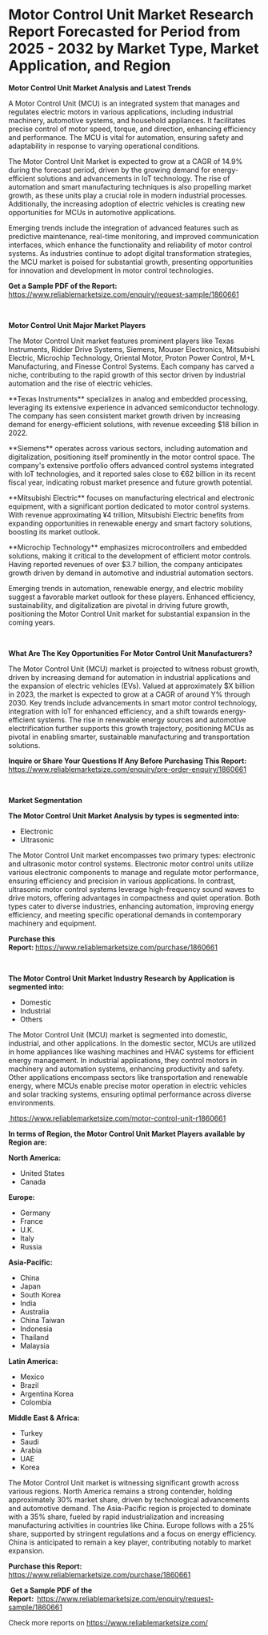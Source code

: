<p><h1>Motor Control Unit Market Research Report Forecasted for Period from 2025 -  2032 by Market Type, Market Application, and Region</h1></p><p><strong>Motor Control Unit Market Analysis and Latest Trends</strong></p>
<p><p>A Motor Control Unit (MCU) is an integrated system that manages and regulates electric motors in various applications, including industrial machinery, automotive systems, and household appliances. It facilitates precise control of motor speed, torque, and direction, enhancing efficiency and performance. The MCU is vital for automation, ensuring safety and adaptability in response to varying operational conditions.</p><p>The Motor Control Unit Market is expected to grow at a CAGR of 14.9% during the forecast period, driven by the growing demand for energy-efficient solutions and advancements in IoT technology. The rise of automation and smart manufacturing techniques is also propelling market growth, as these units play a crucial role in modern industrial processes. Additionally, the increasing adoption of electric vehicles is creating new opportunities for MCUs in automotive applications. </p><p>Emerging trends include the integration of advanced features such as predictive maintenance, real-time monitoring, and improved communication interfaces, which enhance the functionality and reliability of motor control systems. As industries continue to adopt digital transformation strategies, the MCU market is poised for substantial growth, presenting opportunities for innovation and development in motor control technologies.</p></p>
<p><strong>Get a Sample PDF of the Report:&nbsp;</strong> <a href="https://www.reliablemarketsize.com/enquiry/request-sample/1860661?utm_campaign=1895&utm_medium=2&utm_source=Github&utm_content=ia&utm_term=22022025&utm_id=motor-control-unit">https://www.reliablemarketsize.com/enquiry/request-sample/1860661</a></p>
<p>&nbsp;</p>
<p><strong>Motor Control Unit Major Market Players</strong></p>
<p><p>The Motor Control Unit market features prominent players like Texas Instruments, Ridder Drive Systems, Siemens, Mouser Electronics, Mitsubishi Electric, Microchip Technology, Oriental Motor, Proton Power Control, M+L Manufacturing, and Finesse Control Systems. Each company has carved a niche, contributing to the rapid growth of this sector driven by industrial automation and the rise of electric vehicles.</p><p>**Texas Instruments** specializes in analog and embedded processing, leveraging its extensive experience in advanced semiconductor technology. The company has seen consistent market growth driven by increasing demand for energy-efficient solutions, with revenue exceeding $18 billion in 2022.</p><p>**Siemens** operates across various sectors, including automation and digitalization, positioning itself prominently in the motor control space. The company's extensive portfolio offers advanced control systems integrated with IoT technologies, and it reported sales close to €62 billion in its recent fiscal year, indicating robust market presence and future growth potential.</p><p>**Mitsubishi Electric** focuses on manufacturing electrical and electronic equipment, with a significant portion dedicated to motor control systems. With revenue approximating ¥4 trillion, Mitsubishi Electric benefits from expanding opportunities in renewable energy and smart factory solutions, boosting its market outlook.</p><p>**Microchip Technology** emphasizes microcontrollers and embedded solutions, making it critical to the development of efficient motor controls. Having reported revenues of over $3.7 billion, the company anticipates growth driven by demand in automotive and industrial automation sectors.</p><p>Emerging trends in automation, renewable energy, and electric mobility suggest a favorable market outlook for these players. Enhanced efficiency, sustainability, and digitalization are pivotal in driving future growth, positioning the Motor Control Unit market for substantial expansion in the coming years.</p></p>
<p>&nbsp;</p>
<p><strong>What Are The Key Opportunities For Motor Control Unit Manufacturers?</strong></p>
<p><p>The Motor Control Unit (MCU) market is projected to witness robust growth, driven by increasing demand for automation in industrial applications and the expansion of electric vehicles (EVs). Valued at approximately $X billion in 2023, the market is expected to grow at a CAGR of around Y% through 2030. Key trends include advancements in smart motor control technology, integration with IoT for enhanced efficiency, and a shift towards energy-efficient systems. The rise in renewable energy sources and automotive electrification further supports this growth trajectory, positioning MCUs as pivotal in enabling smarter, sustainable manufacturing and transportation solutions.</p></p>
<p><strong>Inquire or Share Your Questions If Any Before Purchasing This Report:</strong> <a href="https://www.reliablemarketsize.com/enquiry/pre-order-enquiry/1860661?utm_campaign=1895&utm_medium=2&utm_source=Github&utm_content=ia&utm_term=22022025&utm_id=motor-control-unit">https://www.reliablemarketsize.com/enquiry/pre-order-enquiry/1860661</a></p>
<p>&nbsp;</p>
<p><strong>Market Segmentation</strong></p>
<p><strong>The Motor Control Unit Market Analysis by types is segmented into:</strong></p>
<p><ul><li>Electronic</li><li>Ultrasonic</li></ul></p>
<p><p>The Motor Control Unit market encompasses two primary types: electronic and ultrasonic motor control systems. Electronic motor control units utilize various electronic components to manage and regulate motor performance, ensuring efficiency and precision in various applications. In contrast, ultrasonic motor control systems leverage high-frequency sound waves to drive motors, offering advantages in compactness and quiet operation. Both types cater to diverse industries, enhancing automation, improving energy efficiency, and meeting specific operational demands in contemporary machinery and equipment.</p></p>
<p><strong>Purchase this Report:&nbsp;</strong><a href="https://www.reliablemarketsize.com/purchase/1860661?utm_campaign=1895&utm_medium=2&utm_source=Github&utm_content=ia&utm_term=22022025&utm_id=motor-control-unit">https://www.reliablemarketsize.com/purchase/1860661</a></p>
<p>&nbsp;</p>
<p><strong>The Motor Control Unit Market Industry Research by Application is segmented into:</strong></p>
<p><ul><li>Domestic</li><li>Industrial</li><li>Others</li></ul></p>
<p><p>The Motor Control Unit (MCU) market is segmented into domestic, industrial, and other applications. In the domestic sector, MCUs are utilized in home appliances like washing machines and HVAC systems for efficient energy management. In industrial applications, they control motors in machinery and automation systems, enhancing productivity and safety. Other applications encompass sectors like transportation and renewable energy, where MCUs enable precise motor operation in electric vehicles and solar tracking systems, ensuring optimal performance across diverse environments.</p></p>
<p><a href="https://www.reliablemarketsize.com/motor-control-unit-r1860661?utm_campaign=1895&utm_medium=2&utm_source=Github&utm_content=ia&utm_term=22022025&utm_id=motor-control-unit">&nbsp;https://www.reliablemarketsize.com/motor-control-unit-r1860661</a></p>
<p><strong>In terms of Region, the Motor Control Unit Market Players available by Region are:</strong></p>
<p>
    <p> <strong> North America: </strong>
        <ul>
            <li>United States</li>
            <li>Canada</li>
        </ul>
        </p> 
    <p> <strong> Europe: </strong>
        <ul>
            <li>Germany</li>
            <li>France</li>
            <li>U.K.</li>
            <li>Italy</li>
            <li>Russia</li>
        </ul>
        </p> 
    <p> <strong> Asia-Pacific: </strong>
        <ul>
            <li>China</li>
            <li>Japan</li>
            <li>South Korea</li>
            <li>India</li>
            <li>Australia</li>
            <li>China Taiwan</li>
            <li>Indonesia</li>
            <li>Thailand</li>
            <li>Malaysia</li>
        </ul>
        </p> 
    <p> <strong> Latin America: </strong>
        <ul>
            <li>Mexico</li>
            <li>Brazil</li>
            <li>Argentina Korea</li>
            <li>Colombia</li>
        </ul>
        </p> 
    <p> <strong> Middle East & Africa: </strong>
        <ul>
            <li>Turkey</li>
            <li>Saudi</li>
            <li>Arabia</li>
            <li>UAE</li>
            <li>Korea</li>
        </ul>
    </p>
    </p>
<p><p>The Motor Control Unit market is witnessing significant growth across various regions. North America remains a strong contender, holding approximately 30% market share, driven by technological advancements and automotive demand. The Asia-Pacific region is projected to dominate with a 35% share, fueled by rapid industrialization and increasing manufacturing activities in countries like China. Europe follows with a 25% share, supported by stringent regulations and a focus on energy efficiency. China is anticipated to remain a key player, contributing notably to market expansion.</p></p>
<p><strong>Purchase this Report: </strong><a href="https://www.reliablemarketsize.com/purchase/1860661?utm_campaign=1895&utm_medium=2&utm_source=Github&utm_content=ia&utm_term=22022025&utm_id=motor-control-unit">https://www.reliablemarketsize.com/purchase/1860661</a></p>
<p>&nbsp;<strong>Get a Sample PDF of the Report:&nbsp;&nbsp;</strong><a href="https://www.reliablemarketsize.com/enquiry/request-sample/1860661?utm_campaign=1895&utm_medium=2&utm_source=Github&utm_content=ia&utm_term=22022025&utm_id=motor-control-unit">https://www.reliablemarketsize.com/enquiry/request-sample/1860661</a></p>
<p><strong></strong></p>
<p>Check more reports on <a href="https://www.reliablemarketsize.com/?utm_campaign=1895&utm_medium=2&utm_source=Github&utm_content=ia&utm_term=22022025&utm_id=motor-control-unit">https://www.reliablemarketsize.com/</a></p>
